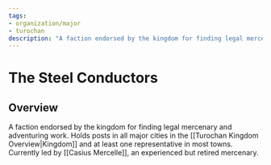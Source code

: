 ```yaml
---
tags:
- organization/major
- turochan
description: "A faction endorsed by the kingdom for finding legal mercenary and adventuring work. Holds posts in all major cities in the Kingdom and at least one representative in most towns. Currently led by Casius Mercelle, an experienced but retired mercenary."
---
```

# The Steel Conductors
## Overview
A faction endorsed by the kingdom for finding legal mercenary and adventuring work. Holds posts in all major cities in the [[Turochan Kingdom Overview|Kingdom]] and at least one representative in most towns. Currently led by [[Casius Mercelle]], an experienced but retired mercenary.